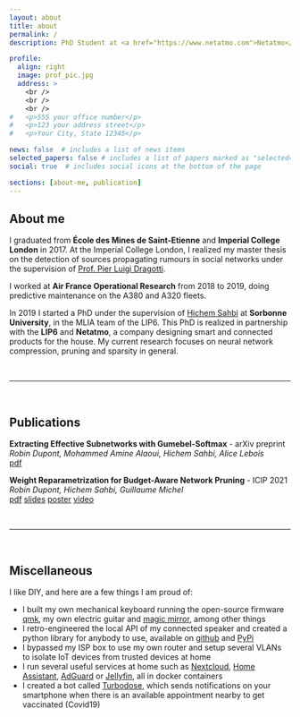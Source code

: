 ```yaml
---
layout: about
title: about
permalink: /
description: PhD Student at <a href="https://www.netatmo.com">Netatmo</a> and Sorbonne University (<a href="https://mlia.lip6.fr/">MLIA</a> Team - LIP6)

profile:
  align: right
  image: prof_pic.jpg
  address: >
    <br />
    <br />
    <br />
#   <p>555 your office number</p>
#   <p>123 your address street</p>
#   <p>Your City, State 12345</p>

news: false  # includes a list of news items
selected_papers: false # includes a list of papers marked as "selected={true}"
social: true  # includes social icons at the bottom of the page

sections: [about-me, publication]
---
```


## About me

I graduated from **École des Mines de Saint-Etienne** and **Imperial College London** in 2017.
At the Imperial College London, I realized my master thesis on the detection of sources propagating rumours in social networks under the supervision of [Prof. Pier Luigi Dragotti](https://www.imperial.ac.uk/people/p.dragotti).

I worked at **Air France Operational Research** from 2018 to 2019, doing predictive maintenance on the A380 and A320 fleets.

In 2019 I started a PhD under the supervision of [Hichem Sahbi](http://www-ia.lip6.fr/~sahbi/) at **Sorbonne University**, in the MLIA team of the LIP6. This PhD is realized in partnership with the **LIP6** and **Netatmo**, a company designing smart and connected products for the house. My current research focuses on neural network compression, pruning and sparsity in general.


<br />
<hr />
<br />


## Publications 

**Extracting Effective Subnetworks with Gumebel-Softmax** - arXiv preprint\
_Robin Dupont, Mohammed Amine Alaoui, Hichem Sahbi, Alice Lebois_ \
[pdf](https://arxiv.org/abs/2202.12986)

**Weight Reparametrization for Budget-Aware Network Pruning** - ICIP 2021\
_Robin Dupont, Hichem Sahbi, Guillaume Michel_ \
[pdf](https://arxiv.org/abs/2107.03909)  [slides](assets/pdf/dupont_slides_icip_2021.pdf)  [poster](assets/pdf/dupont_poster_icip_2021.pdf)  [video](https://youtu.be/mfny00pmC_0)


<br />
<hr />
<br />

## Miscellaneous

I like DIY, and here are a few things I am proud of:
-  I built my own mechanical keyboard running the open-source firmware [qmk](https://qmk.fm/), my own electric guitar and [magic mirror](https://magicmirror.builders/), among other things
-  I retro-engineered the local API of my connected speaker and created a python library for anybody to use, available on [github](https://github.com/N0ciple/pykefcontrol) and [PyPi](https://pypi.org/project/pykefcontrol/)
-  I bypassed my ISP box to use my own router and setup several VLANs to isolate IoT devices from trusted devices at home
-  I run several useful services at home such as [Nextcloud](https://nextcloud.com/), [Home Assistant](https://www.home-assistant.io/), [AdGuard](https://github.com/AdguardTeam/AdGuardHome) or [Jellyfin](https://jellyfin.org/), all in docker containers
-  I created a bot called [Turbodose](https://github.com/N0ciple/turbodose), which sends notifications on your smartphone when there is an available appointment nearby to get vaccinated (Covid19)
